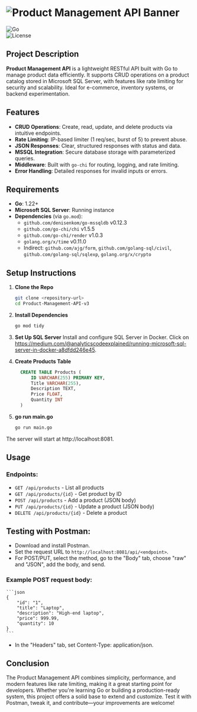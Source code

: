 # ![Product Management API Banner](https://img.shields.io/badge/Product%20Management%20API-v3.0-blueviolet?style=for-the-badge&logo=go)  
![Go](https://img.shields.io/badge/Go-1.22+-00ADD8?style=flat-square&logo=go)  
![License](https://img.shields.io/badge/License-MIT-green?style=flat-square)

## Project Description

**Product Management API** is a lightweight RESTful API built with Go to manage product data efficiently. It supports CRUD operations on a product catalog stored in Microsoft SQL Server, with features like rate limiting for security and scalability. Ideal for e-commerce, inventory systems, or backend experimentation.

## Features

- **CRUD Operations**: Create, read, update, and delete products via intuitive endpoints.
- **Rate Limiting**: IP-based limiter (1 req/sec, burst of 5) to prevent abuse.
- **JSON Responses**: Clear, structured responses with status and data.
- **MSSQL Integration**: Secure database storage with parameterized queries.
- **Middleware**: Built with `go-chi` for routing, logging, and rate limiting.
- **Error Handling**: Detailed responses for invalid inputs or errors.

## Requirements

- **Go**: 1.22+
- **Microsoft SQL Server**: Running instance
- **Dependencies** (via `go.mod`):
  - `github.com/denisenkom/go-mssqldb` v0.12.3
  - `github.com/go-chi/chi` v1.5.5
  - `github.com/go-chi/render` v1.0.3
  - `golang.org/x/time` v0.11.0
  - Indirect: `github.com/ajg/form`, `github.com/golang-sql/civil`, `github.com/golang-sql/sqlexp`, `golang.org/x/crypto`

## Setup Instructions

1. **Clone the Repo**  
   ```bash
   git clone <repository-url>
   cd Product-Management-API-v3

2. **Install Dependencies**
   ```bash
   go mod tidy

3. **Set Up SQL Server**
  Install and configure SQL Server in Docker. Click on https://medium.com/@analyticscodeexplained/running-microsoft-sql-server-in-docker-a8dfdd246e45.

4. **Create Products Table**
    ```sql
      CREATE TABLE Products (
          ID VARCHAR(255) PRIMARY KEY,
          Title VARCHAR(255),
          Description TEXT,
          Price FLOAT,
          Quantity INT
      )
     ```
5. **go run main.go**
    ```bash
    go run main.go
    ```
  The server will start at http://localhost:8081.

## Usage
### Endpoints:
- `GET /api/products` - List all products
- `GET /api/products/{id}` - Get product by ID
- `POST /api/products` - Add a product (JSON body)
- `PUT /api/products/{id}` - Update a product (JSON body)
- `DELETE /api/products/{id}` - Delete a product

## Testing with Postman:
- Download and install Postman.
- Set the request URL to `http://localhost:8081/api/<endpoint>`.
- For POST/PUT, select the method, go to the "Body" tab, choose "raw" and "JSON", add the body, and send.

### Example POST request body:
    ```json
    {
        "id": "1",
        "title": "Laptop",
        "description": "High-end laptop",
        "price": 999.99,
        "quantity": 10
    }
    ```
- In the "Headers" tab, set Content-Type: application/json.

## Conclusion
The Product Management API combines simplicity, performance, and modern features like rate limiting, making it a great starting point for developers. Whether you're learning Go or building a production-ready system, this project offers a solid base to extend and customize. Test it with Postman, tweak it, and contribute—your improvements are welcome!
